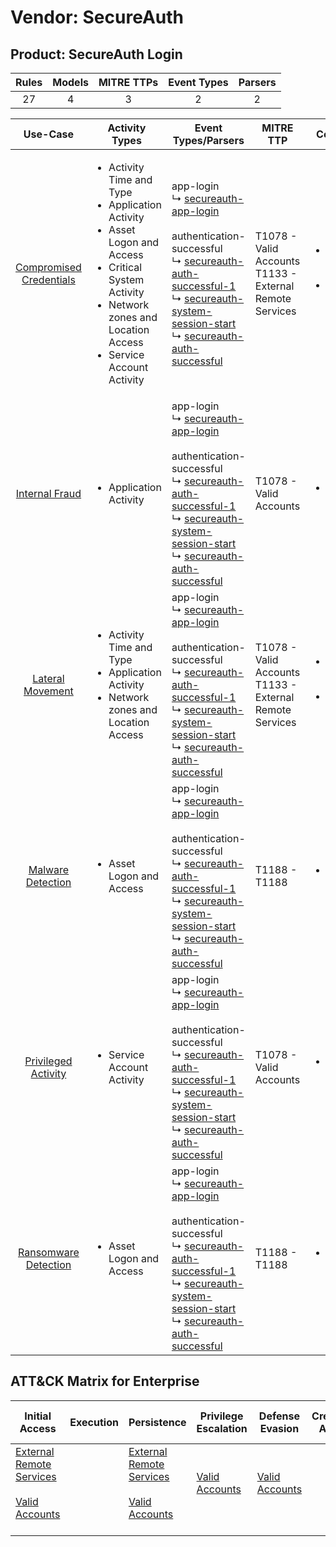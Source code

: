 Vendor: SecureAuth
==================
Product: SecureAuth Login
-------------------------
| Rules | Models | MITRE TTPs | Event Types | Parsers |
|:-----:|:------:|:----------:|:-----------:|:-------:|
|  27   |   4    |     3      |      2      |    2    |

|                                 Use-Case                                  | Activity Types                                                                                                                                                                                                    | Event Types/Parsers                                                                                                                                                                                                                                                                                                                                                                                                            | MITRE TTP                                                      | Content                                              |
|:-------------------------------------------------------------------------:| ----------------------------------------------------------------------------------------------------------------------------------------------------------------------------------------------------------------- | ------------------------------------------------------------------------------------------------------------------------------------------------------------------------------------------------------------------------------------------------------------------------------------------------------------------------------------------------------------------------------------------------------------------------------ | -------------------------------------------------------------- | ---------------------------------------------------- |
| [Compromised Credentials](../UseCases/usecase_compromised_credentials.md) | <ul><li>Activity Time  and Type</li><li>Application Activity</li><li>Asset Logon and Access</li><li>Critical System Activity</li><li>Network zones and Location Access</li><li>Service Account Activity</li></ul> |  app-login<br> ↳ [secureauth-app-login](../Parsers/parserContent_secureauth-app-login.md)<br><br> authentication-successful<br> ↳ [secureauth-auth-successful-1](../Parsers/parserContent_secureauth-auth-successful-1.md)<br> ↳ [secureauth-system-session-start](../Parsers/parserContent_secureauth-system-session-start.md)<br> ↳ [secureauth-auth-successful](../Parsers/parserContent_secureauth-auth-successful.md)<br> | T1078 - Valid Accounts<br>T1133 - External Remote Services<br> | <ul><li>22 Rules</li></ul><ul><li>4 Models</li></ul> |
|          [Internal Fraud](../UseCases/usecase_internal_fraud.md)          | <ul><li>Application Activity</li></ul>                                                                                                                                                                            |  app-login<br> ↳ [secureauth-app-login](../Parsers/parserContent_secureauth-app-login.md)<br><br> authentication-successful<br> ↳ [secureauth-auth-successful-1](../Parsers/parserContent_secureauth-auth-successful-1.md)<br> ↳ [secureauth-system-session-start](../Parsers/parserContent_secureauth-system-session-start.md)<br> ↳ [secureauth-auth-successful](../Parsers/parserContent_secureauth-auth-successful.md)<br> | T1078 - Valid Accounts<br>                                     | <ul><li>4 Rules</li></ul>                            |
|        [Lateral Movement](../UseCases/usecase_lateral_movement.md)        | <ul><li>Activity Time  and Type</li><li>Application Activity</li><li>Network zones and Location Access</li></ul>                                                                                                  |  app-login<br> ↳ [secureauth-app-login](../Parsers/parserContent_secureauth-app-login.md)<br><br> authentication-successful<br> ↳ [secureauth-auth-successful-1](../Parsers/parserContent_secureauth-auth-successful-1.md)<br> ↳ [secureauth-system-session-start](../Parsers/parserContent_secureauth-system-session-start.md)<br> ↳ [secureauth-auth-successful](../Parsers/parserContent_secureauth-auth-successful.md)<br> | T1078 - Valid Accounts<br>T1133 - External Remote Services<br> | <ul><li>3 Rules</li></ul><ul><li>1 Models</li></ul>  |
|       [Malware Detection](../UseCases/usecase_malware_detection.md)       | <ul><li>Asset Logon and Access</li></ul>                                                                                                                                                                          |  app-login<br> ↳ [secureauth-app-login](../Parsers/parserContent_secureauth-app-login.md)<br><br> authentication-successful<br> ↳ [secureauth-auth-successful-1](../Parsers/parserContent_secureauth-auth-successful-1.md)<br> ↳ [secureauth-system-session-start](../Parsers/parserContent_secureauth-system-session-start.md)<br> ↳ [secureauth-auth-successful](../Parsers/parserContent_secureauth-auth-successful.md)<br> | T1188 - T1188<br>                                              | <ul><li>3 Rules</li></ul>                            |
|     [Privileged Activity](../UseCases/usecase_privileged_activity.md)     | <ul><li>Service Account Activity</li></ul>                                                                                                                                                                        |  app-login<br> ↳ [secureauth-app-login](../Parsers/parserContent_secureauth-app-login.md)<br><br> authentication-successful<br> ↳ [secureauth-auth-successful-1](../Parsers/parserContent_secureauth-auth-successful-1.md)<br> ↳ [secureauth-system-session-start](../Parsers/parserContent_secureauth-system-session-start.md)<br> ↳ [secureauth-auth-successful](../Parsers/parserContent_secureauth-auth-successful.md)<br> | T1078 - Valid Accounts<br>                                     | <ul><li>1 Rules</li></ul>                            |
|    [Ransomware Detection](../UseCases/usecase_ransomware_detection.md)    | <ul><li>Asset Logon and Access</li></ul>                                                                                                                                                                          |  app-login<br> ↳ [secureauth-app-login](../Parsers/parserContent_secureauth-app-login.md)<br><br> authentication-successful<br> ↳ [secureauth-auth-successful-1](../Parsers/parserContent_secureauth-auth-successful-1.md)<br> ↳ [secureauth-system-session-start](../Parsers/parserContent_secureauth-system-session-start.md)<br> ↳ [secureauth-auth-successful](../Parsers/parserContent_secureauth-auth-successful.md)<br> | T1188 - T1188<br>                                              | <ul><li>3 Rules</li></ul>                            |

ATT&CK Matrix for Enterprise
----------------------------
| Initial Access                                                                                                                                   | Execution | Persistence                                                                                                                                      | Privilege Escalation                                                | Defense Evasion                                                     | Credential Access | Discovery | Lateral Movement | Collection | Command and Control | Exfiltration | Impact |
| ------------------------------------------------------------------------------------------------------------------------------------------------ | --------- | ------------------------------------------------------------------------------------------------------------------------------------------------ | ------------------------------------------------------------------- | ------------------------------------------------------------------- | ----------------- | --------- | ---------------- | ---------- | ------------------- | ------------ | ------ |
| [External Remote Services](https://attack.mitre.org/techniques/T1133)<br><br>[Valid Accounts](https://attack.mitre.org/techniques/T1078)<br><br> |           | [External Remote Services](https://attack.mitre.org/techniques/T1133)<br><br>[Valid Accounts](https://attack.mitre.org/techniques/T1078)<br><br> | [Valid Accounts](https://attack.mitre.org/techniques/T1078)<br><br> | [Valid Accounts](https://attack.mitre.org/techniques/T1078)<br><br> |                   |           |                  |            |                     |              |        |